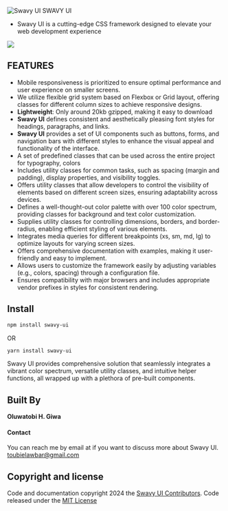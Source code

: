 ![Swavy UI](https://swavy-ui.com.ng/assets/img/swavy-logo.png) SWAVY UI

* Swavy UI is a cutting-edge CSS framework designed to elevate your web development experience

[![](https://data.jsdelivr.com/v1/package/npm/swavy-ui/badge)](https://www.jsdelivr.com/package/npm/swavy-ui)

<!-- ![Github](https://img.shields.io/github/v/release/toubielawbar/swavy-ui?logo=SwavyUI) -->
<!-- [![npm](https://img.shields.io/npm/v/swavy-ui.svg)]
[![npm](https://img.shields.io/npm/dm/swavy-ui.svg)]
[![](https://data.jsdelivr.com/v1/package/npm/swavy-ui/badge)](https://www.jsdelivr.com/package/npm/swavy-ui) -->

## FEATURES

- Mobile  responsiveness is prioritized to ensure optimal performance and user experience on smaller screens.
- We utilize flexible grid system based on Flexbox or Grid layout, offering classes for different column sizes to achieve responsive designs.
- **Lightweight**: Only around 20kb gzipped, making it easy to download
- **Swavy UI** defines consistent and aesthetically pleasing font styles for headings, paragraphs, and links.
- **Swavy UI** provides a set of UI components such as buttons, forms, and navigation bars with different styles to enhance the visual appeal and functionality of the interface.
- A set of predefined classes that can be used across the entire project for typography, colors
- Includes utility classes for common tasks, such as spacing (margin and padding), display properties, and visibility toggles.
- Offers utility classes that allow developers to control the visibility of elements based on different screen sizes, ensuring adaptability across devices.
- Defines a well-thought-out color palette with over 100 color spectrum, providing classes for background and text color customization.
- Supplies utility classes for controlling dimensions, borders, and border-radius, enabling efficient styling of various elements.
- Integrates media queries for different breakpoints (xs, sm, md, lg) to optimize layouts for varying screen sizes.
- Offers comprehensive documentation with examples, making it user-friendly and easy to implement.
- Allows users to customize the framework easily by adjusting variables (e.g., colors, spacing) through a configuration file.
- Ensures compatibility with major browsers and includes appropriate vendor prefixes in styles for consistent rendering.

## Install

```bash
npm install swavy-ui  
```

OR

```bash
yarn install swavy-ui  
```

Swavy UI provides comprehensive solution that seamlessly integrates a vibrant color spectrum, versatile utility classes, and intuitive helper functions, all wrapped up with a plethora of pre-built components. 

## Built By

**Oluwatobi H. Giwa**

#### Contact

You can reach me by email at if you want to discuss more about Swavy UI. [toubielawbar@gmail.com](mailto:toubielawbar@gmail.com)

## Copyright and license

Code and documentation copyright 2024 the [Swavy UI Contributors](https://github.com/toubielawbar/swavy-ui/graphs/contributors). Code released under the [MIT License](https://github.com/toubielawbar/swavy-ui/blob/master/LICENSE)